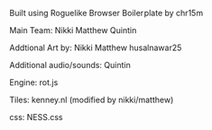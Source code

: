 Built using Roguelike Browser Boiler plate by chr15m

Main Team:
Nikki
Matthew
Quintin

Addtional Art by:
Nikki
Matthew
husalnawar25

Additional audio/sounds:
Quintin

Engine:
rot.js

Tiles:
kenney.nl (modified by nikki/matthew)

css:
NESS.css
